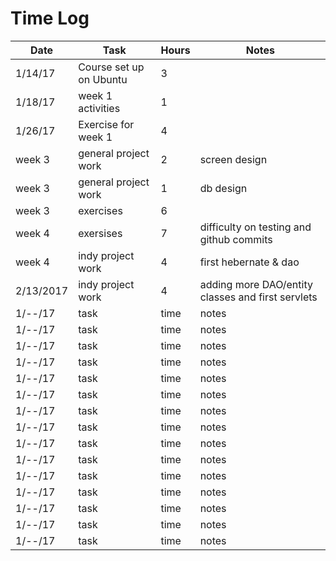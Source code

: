 # Time Log

| Date | Task | Hours | Notes|
|------|------|-------|------|
| 1/14/17| Course set up on Ubuntu| 3 | |
| 1/18/17| week 1 activities| 1 | |
| 1/26/17 | Exercise for week 1  | 4  |   | 
| week 3| general project work| 2 | screen design|
| week 3| general project work| 1 | db design|
| week 3| exercises| 6 | |
| week 4| exersises| 7 |difficulty on testing and github commits |
| week 4| indy project work| 4 | first hebernate & dao |
| 2/13/2017| indy project work| 4 |adding more DAO/entity classes and first servlets |
| 1/--/17| task| time |notes |
| 1/--/17| task| time |notes |
| 1/--/17| task| time |notes |
| 1/--/17| task| time |notes |
| 1/--/17| task| time |notes |
| 1/--/17| task| time |notes |
| 1/--/17| task| time |notes |
| 1/--/17| task| time |notes |
| 1/--/17| task| time |notes |
| 1/--/17| task| time |notes |
| 1/--/17| task| time |notes |
| 1/--/17| task| time |notes |
| 1/--/17| task| time |notes |
| 1/--/17| task| time |notes |
| 1/--/17| task| time |notes |
